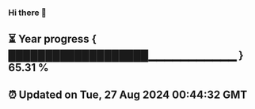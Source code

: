 ### Hi there 👋
⏳ Year progress { ███████████████████▁▁▁▁▁▁▁▁▁▁▁ } 65.31 %
---
⏰ Updated on Tue, 27 Aug 2024 00:44:32 GMT
---
